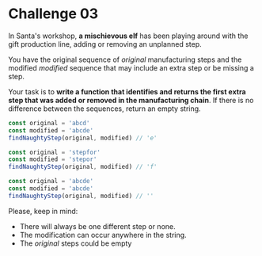 Challenge 03
====

In Santa's workshop, **a mischievous elf** has been playing around with the gift production line, adding or removing an unplanned step.

You have the original sequence of _original_ manufacturing steps and the modified _modified_ sequence that may include an extra step or be missing a step.

Your task is to **write a function that identifies and returns the first extra step that was added or removed in the manufacturing chain**. If there is no difference between the sequences, return an empty string.

```JavaScript
const original = 'abcd'
const modified = 'abcde'
findNaughtyStep(original, modified) // 'e'

const original = 'stepfor'
const modified = 'stepor'
findNaughtyStep(original, modified) // 'f'

const original = 'abcde'
const modified = 'abcde'
findNaughtyStep(original, modified) // ''
```

Please, keep in mind:

* There will always be one different step or none.
* The modification can occur anywhere in the string.
* The _original_ steps could be empty
